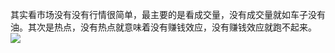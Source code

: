 其实看市场没有没有行情很简单，最主要的是看成交量，没有成交量就如车子没有油。其次是热点，没有热点就意味着没有赚钱效应，没有赚钱效应就跑不起来。
![](https://wx1.sinaimg.cn/large/48874cecgy1gdvjitlqdxg21a50l6q3y.gif)
